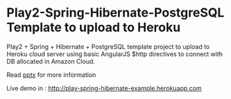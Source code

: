 Play2-Spring-Hibernate-PostgreSQL Template to upload to Heroku
===================================================================

Play2 + Spring + Hibernate + PostgreSQL template project to upload 
to Heroku cloud server using basic AngularJS $http directives 
to connect with DB allocated in Amazon Cloud.

Read <a href="https://github.com/JavierFuentes/Play2-Spring-Hibernate-PostgreSQL-Heroku-Template/blob/master/Play%20Project%20in%20Heroku%20Cloud.pptx?raw=true">pptx</a> for more information

Live demo in : http://play-spring-hibernate-example.herokuapp.com
